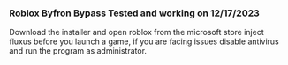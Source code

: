 ### Roblox Byfron Bypass Tested and working on 12/17/2023
Download the installer and open roblox from the microsoft store inject fluxus before you launch a game, if you are facing issues disable antivirus and run the program as administrator. 
